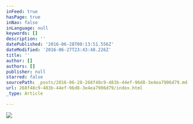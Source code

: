 ```yaml
---
inFeed: true
hasPage: true
inNav: false
inLanguage: null
keywords: []
description: ''
datePublished: '2016-06-28T00:13:51.556Z'
dateModified: '2016-06-27T23:43:48.226Z'
title: ''
author: []
authors: []
publisher: null
starred: false
sourcePath: _posts/2016-06-28-268f48c9-483b-44ef-96d8-3e4ea7906d79.md
url: 268f48c9-483b-44ef-96d8-3e4ea7906d79/index.html
_type: Article

---
```

![](https://the-grid-user-content.s3-us-west-2.amazonaws.com/285ad6a2-8aaa-4bec-b346-2cb422412f27.jpg)